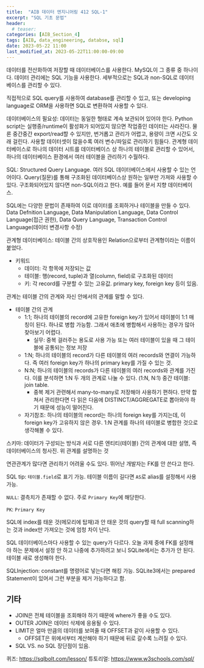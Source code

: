 ```yaml
---
title:  "AIB 데이터 엔지니어링 412 SQL-1"
excerpt: "SQL 기초 문법"
header:
  # teaser:
categories: [AIB_Section_4]
tags: [AIB, data_engineering, databse, sql]
date: 2023-05-22 11:00
last_modified_at: 2023-05-22T11:00:00-09:00
---
```


데이터를 전산화하여 저장할 때 데이터베이스를 사용한다. MySQL이 그 종류 중 하나이다. 데이터 관리에는 SQL 기능을 사용한다. 세부적으로는 SQL과 non-SQL로 데이터베이스를 관리할 수 있다.

직접적으로 SQL query를 사용하여 database를 관리할 수 있고, 또는 developing language로 ORM을 사용하면 SQL로 변환하여 사용할 수 있다.

데이터베이스의 필요성: 데이터는 동일한 형태로 계속 보관되어 있어야 한다. Python script는 실행중/runtime이 활성화가 되어있지 않으면 작업중인 데이터는 사라진다. 물론 중간중간 export/read할 수 있지만, 번거롭고 관리가 어렵고, 용량이 크면 시간도 오래 걸린다. 사용할 데이터셋이 많을수록 여러 변수/파일로 관리하기 힘들다. 관계형 데이터베이스로 하나의 데이터 시트를 데이터베이스 상 하나의 테이블로 관리할 수 있어서, 하나의 데이터베이스 환경에서 여러 테이블을 관리하기 수월하다.

SQL: Structured Query Language. 여러 SQL 데이터베이스에서 사용할 수 있는 언어이다. Query(질문)를 통해 구조화된 데이터베이스상 원하는 일부만 가져와 사용할 수 있다. 구조화되어있지 않다면 non-SQL이라고 한다. 예를 들어 문서 지향 데이터베이스.

SQL에는 다양한 문법이 존재하여 이로 데이터를 조회하거나 테이블을 만들 수 있다. Data Defnition Language, Data Manipulation Language, Data Control Language(접근 권한), Data Query Language, Transaction Control Language(데이터 변경사항 수정)

관계형 데이터베이스: 테이블 간의 상호작용인 Relation으로부터 관계형이라는 이름이 붙었다.
- 키워드
  - 데이터: 각 항목에 저장되는 값
  - 테이블: 행(record, tuple)과 열(column, field)로 구조화된 데이터
  - 키: 각 record를 구분할 수 있는 고유값. primary key, foreign key 등이 있음.

관계는 테이블 간의 관계와 자신 안에서의 관계를 말할 수 있다.
- 테이블 간의 관계
  - 1:1; 하나의 테이블의 record에 고유한 foreign key가 있어서 테이블이 1:1 매칭이 된다. 하나로 병합 가능함. 그래서 애초에 병합해서 사용하는 경우가 많아 찾아보기 어렵다.
    - 실무: 중복 걸러주는 용도로 사용 가능 또는 여러 테이블이 있을 때 그 테이블에 공통되는 정보 저장
  - 1:N; 하나의 테이블의 record가 다른 테이블의 여러 records와 연결이 가능하다. 즉 여러 foreign key가 하나의 primary key를 가질 수 있는 것.
  - N:N; 하나의 테이블의 records가 다른 테이블의 여러 records와 관계를 가진다. 이를 분석하면 1:N 두 개의 관계로 나눌 수 있다. (1:N, N:1) 중간 테이블: join table.
    - 중복 제거 관련해서 many-to-many로 저장해야 사용하기 편하다. 만약 합쳐서 관리한다면 다 읽은 다음에 DISTINCT/AGGREGATE로 뽑아와야 하기 때문에 성능이 떨어진다.
  - 자기참조: 하나의 테이블의 record는 하나의 foreign key를 가지는데, 이 foreign key가 고유하지 않은 경우. 1:N 관계를 하나의 테이블로 병합한 것으로 생각해볼 수 있다.

스키마: 데이터가 구성되는 방식과 서로 다른 엔티티(테이블) 간의 관계에 대한 설명, 즉 데이터베이스의 청사진. 위 관계를 설명하는 것

연관관계가 많다면 관리하기 어려울 수도 있다. 뛰어난 개발자는 FK를 안 쓴다고 한다.

SQL tip: `테이블.field`로 표기 가능. 테이블 이름이 길다면 `AS`로 alias를 설정해서 사용 가능.

`NULL`: 결측치가 존재할 수 없다. 주로 `Primary Key`에 해당한다.

`PK`: `Primary Key`

SQL에 index를 태운 것(메모리에 탑재)과 안 태운 것의 query할 때 full scanning하는 것과 index만 가져오는 것에 엄청 차이 난다.

SQL 데이터베이스마다 사용할 수 있는 query가 다르다. 오늘 과제 중에 FK를 설정해야 하는 문제에서 설정 안 하고 나중에 추가하려고 보니 SQLite에서는 추가가 안 된다. 테이블 새로 생성해야 한다.

SQLInjection: constant를 명령어로 넣는다면 해킹 가능. SQLite3에서는 prepared Statement이 있어서 그런 부분을 제거 가능하다고 함.

## 기타
- JOIN은 전체 테이블을 조회해야 하기 때문에 where가 좋을 수도 있다.
- OUTER JOIN은 데이터 삭제에 응용될 수 있다.
- LIMIT은 얼마 만큼의 데이터를 보여줄 때 OFFSET과 같이 사용할 수 있다.
  - OFFSET은 위에서부터 계산해야 하기 때문에 뒤로 갈수록 느려질 수 있다.
- SQL VS. no SQL 장단점이 있음.

퀴즈: https://sqlbolt.com/lesson/
튜토리얼: https://www.w3schools.com/sql/